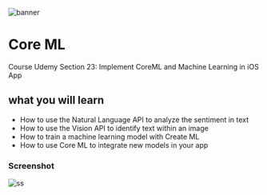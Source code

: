 ![banner](banner.png)

# Core ML

Course Udemy Section 23: Implement CoreML and Machine Learning in iOS App

## what you will learn
* How to use the Natural Language API to analyze the sentiment in text
* How to use the Vision API to identify text within an image
* How to train a machine learning model with Create ML
* How to use Core ML to integrate new models in your app

### Screenshot

![ss](ss.png)
